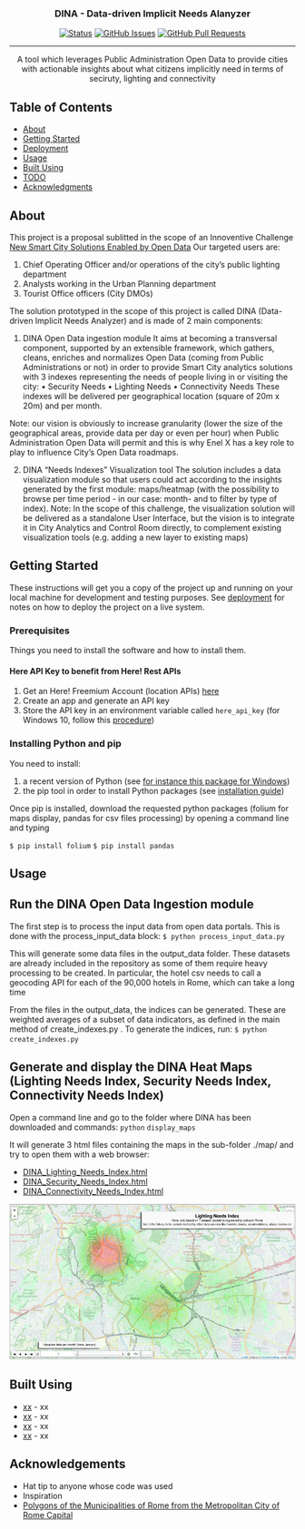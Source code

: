 
<h3 align="center">DINA - Data-driven Implicit Needs Alanyzer</h3>

<div align="center">

[![Status](https://img.shields.io/badge/status-active-success.svg)]()
[![GitHub Issues](https://img.shields.io/github/issues/kylelobo/The-Documentation-Compendium.svg)](https://github.com/delahayethierry/dina/issues)
[![GitHub Pull Requests](https://img.shields.io/github/issues-pr/kylelobo/The-Documentation-Compendium.svg)](https://github.com/delahayethierry/dina/pulls)


</div>

---

<p align="center"> A tool which leverages Public Administration Open Data to provide cities with actionable insights about what citizens implicitly need in terms of seciruty, lighting and connectivity
    <br> 
</p>

##  Table of Contents

- [About](#about)
- [Getting Started](#getting_started)
- [Deployment](#deployment)
- [Usage](#usage)
- [Built Using](#built_using)
- [TODO](../TODO.md)
- [Acknowledgments](#acknowledgement)

##  About <a name = "about"></a>

This project is a proposal sublitted in the scope of an Innoventive Challenge [New Smart City Solutions Enabled by Open Data](https://openinnovability.enel.com/projects/New-smart-city-solutions-enabled-by-open-data)
Our targeted users are: 
1.	Chief Operating Officer and/or operations of the city’s public lighting department
2.	Analysts working in the Urban Planning department
3.	Tourist Office officers (City DMOs)

The solution prototyped in the scope of this project is called DINA (Data-driven Implicit Needs Analyzer) and is made of 2 main components:

1.	DINA Open Data ingestion module
It aims at becoming a transversal component, supported by an extensible framework, which gathers, cleans, enriches and normalizes Open Data (coming from Public Administrations or not) in order to provide Smart City analytics solutions with 3 indexes representing the needs of people living in or visiting the city: 
•	Security Needs
•	Lighting Needs
•	Connectivity Needs
These indexes will be delivered per geographical location (square of 20m x 20m) and per month.

Note: our vision is obviously to increase granularity (lower the size of the geographical areas, provide data per day or even per hour) when Public Administration Open Data will permit and this is why Enel X has a key role to play to influence City’s Open Data roadmaps.

2.	DINA “Needs Indexes” Visualization tool
The solution includes a data visualization module so that users could act according to the insights generated by the first module: maps/heatmap (with the possibility to browse per time period - in our case: month- and to filter by type of index). 
Note: In the scope of this challenge, the visualization solution will be delivered as a standalone User Interface, but the vision is to integrate it in City Analytics and Control Room directly, to complement existing visualization tools (e.g. adding a new layer to existing maps)


##  Getting Started <a name = "getting_started"></a>

These instructions will get you a copy of the project up and running on your local machine for development and testing purposes. See [deployment](#deployment) for notes on how to deploy the project on a live system.

### Prerequisites

Things you need to install the software and how to install them.

#### Here API Key to benefit from Here! Rest APIs
1. Get an Here! Freemium Account (location APIs) [here](https://developer.here.com/sign-up?create=Freemium-Basic&keepState=true&step=account)
2. Create an app and generate an API key
3. Store the API key in an environment variable called `here_api_key` (for Windows 10, follow this [procedure](https://www.onmsft.com/how-to/how-to-set-an-environment-variable-in-windows-10))


### Installing Python and pip


You need to install:
1. a recent version of Python (see [for instance this package for Windows](https://www.python.org/downloads/release/python-385/))
2. the pip tool in order to install Python packages (see [installation guide](https://www.liquidweb.com/kb/install-pip-windows/))

Once pip is installed, download the requested python packages (folium for maps display, pandas for csv files processing) by opening a command line and typing

`$ pip install folium`
`$ pip install pandas`


##  Usage <a name="usage"></a>

## Run the DINA Open Data Ingestion module

The first step is to process the input data from open data portals. This is done with the process_input_data block:
`$ python process_input_data.py`

This will generate some data files in the output_data folder. These datasets are already included in the repository as some of them require heavy processing to be created. In particular, the hotel csv needs to call a geocoding API for each of the 90,000 hotels in Rome, which can take a long time

From the files in the output_data, the indices can be generated. These are weighted averages of a subset of data indicators, as defined in the main method of create_indexes.py . To generate the indices, run:
`$ python create_indexes.py`


## Generate and display the DINA Heat Maps (Lighting Needs Index, Security Needs Index, Connectivity Needs Index)

Open a command line and go to the folder where DINA has been downloaded and commands:
`python` 
`display_maps`


It will generate 3 html files containing the maps in the sub-folder ./map/ and try to open them with a web browser:
* [DINA_Lighting_Needs_Index.html](./map/DINA_Lighting_Needs_Index.html)
* [DINA_Security_Needs_Index.html](./map/DINA_Security_Needs_Index.html)
* [DINA_Connectivity_Needs_Index.html](./map/DINA_Connectivity_Needs_Index.html)

![Example of Heatmap for the city of Roma and Lighting Needs](DINA_HeatMap_Example.png)


##  Built Using <a name = "built_using"></a>

- [xx](https://www.mongodb.com/) - xx
- [xx](https://expressjs.com/) - xx
- [xx](https://vuejs.org/) - xx
- [xx](https://nodejs.org/en/) - xx



##  Acknowledgements <a name = "acknowledgement"></a>

- Hat tip to anyone whose code was used
- Inspiration
- [Polygons of the Municipalities of Rome from the Metropolitan City of Rome Capital](http://websit.cittametropolitanaroma.it/UrlDownload.aspx?i=16)
